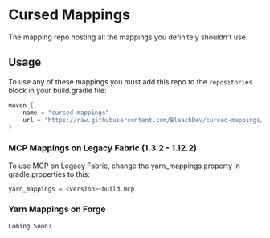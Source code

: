# Cursed Mappings

The mapping repo hosting all the mappings you definitely shouldn't use.

## Usage

To use any of these mappings you must add this repo to the `repositories` block in your build.gradle file:
```gradle
maven {
    name = "cursed-mappings"
    url = "https://raw.githubusercontent.com/BleachDev/cursed-mappings/main/"
}
```


### MCP Mappings on Legacy Fabric (1.3.2 - 1.12.2)
To use MCP on Legacy Fabric, change the yarn_mappings property in gradle.properties to this:
```gradle
yarn_mappings = <version>+build.mcp
```

### Yarn Mappings on Forge
`Coming Soon?`
